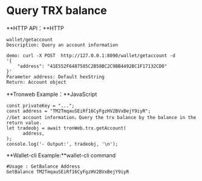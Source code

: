 # Query TRX balance



**HTTP API：**HTTP

```text
wallet/getaccount
Description: Query an account information

demo: curl -X POST  http://127.0.0.1:8090/wallet/getaccount -d 
'{
    "address": "41E552F6487585C2B58BC2C9BB4492BC1F17132CD0"
}'
Parameter address: Default hexString
Return: Account object
```

**Tronweb Example：**JavaScript

```text
const privateKey = "..."; 
const address = "TM2TmqauSEiRf16CyFgzHV2BVxBejY9iyR";  
//Get account information，Query the trx balance by the balance in the return value.
let tradeobj = await tronWeb.trx.getAccount(
      address,
);
console.log('- Output:', tradeobj, '\n');
```

**Wallet-cli Example:**wallet-cli command

```text
#Usage : GetBalance Address
GetBalance TM2TmqauSEiRf16CyFgzHV2BVxBejY9iyR
```

